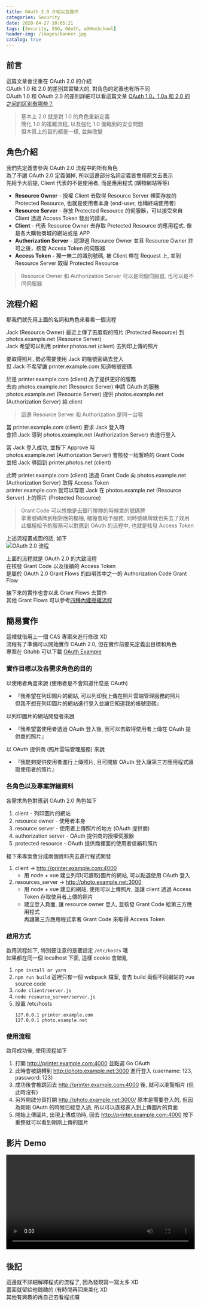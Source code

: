 ```yaml
---
title: OAuth 2.0 介紹以及實作
categories: Security
date: 2020-04-27 10:05:21
tags: [Security, SSO, OAuth, w3HexSchool]
header-img: /images/banner.jpg
catalog: true
---
```


## 前言

這篇文章會注重在 OAuth 2.0 的介紹  
OAuth 1.0 和 2.0 的差別其實蠻大的, 對角色的定義也有所不同  
OAuth 1.0 和 OAuth 2.0 的差別詳細可以看這篇文章 [OAuth 1.0，1.0a 和 2.0 的之间的区别有哪些？](https://www.zhihu.com/question/19851243)  

> 基本上 2.0 就是對 1.0 的角色重新定義  
> 簡化 1.0 的複雜流程, 以及強化 1.0 面臨到的安全問題  
> 但本質上的目的都是一樣, 並無改變  

## 角色介紹

我們先定義會參與 OAuth 2.0 流程中的所有角色  
為了不讓 OAuth 2.0 定義偏掉, 所以這邊部分名詞定義皆會用原文去表示  
先給予大前提, Client 代表的不是使用者, 而是應用程式 (購物網站等等)  

- **Resource Owner** - 授權 Client 去取得 Resource Server 裡面存放的 Protected Resource, 也就是使用者本身 (end-user, 也稱終端使用者)
- **Resource Server** - 存放 Protected Resource 的伺服器，可以接受來自 Client 透過 Access Token 發出的請求。
- **Client** - 代表 Resource Owner 去存取 Protected Resource 的應用程式. 像是各大購物商城的網站或是 APP
- **Authorization Server** - 認證過 Resource Owner 並且 Resource Owner 許可之後，核發 Access Token 的伺服器
- **Access Token -** 獨一無二的識別號碼, 被 Client 帶在 Request 上, 並到 Resource Server 取得 Protected Resource

> Resource Owner 和 Authorization Server 可以是同個伺服器, 也可以是不同伺服器

## 流程介紹

那我們就先用上面的名詞和角色來看看一個流程  

Jack (Resource Owner) 最近上傳了去度假的照片 (Protected Resource) 到 photos.example.net (Resource Server)  
Jack 希望可以利用 printer.photos.net (client) 去列印上傳的照片  

要取得照片, 勢必需要使用 Jack 的帳號密碼去登入  
但 Jack 不希望讓 printer.example.com 知道帳號密碼  

於是 printer.example.com (client) 為了提供更好的服務  
去向 photos.example.net (Resource Server) 申請 OAuth 的服務  
photos.example.net (Resource Server) 提供 photos.example.net (Authorization Server) 給 client  

> 這邊 Resource Server 和 Authorization 是同一台喔  

當 printer.example.com (client) 要求 Jack 登入時  
會把 Jack 導到 photos.example.net (Authorization Server) 去進行登入  

當 Jack 登入成功, 並按下 Approve 時  
photos.example.net (Authorization Server) 會核發一組暫時的 Grant Code  
並把 Jack 導回到 printer.photos.net (client)  

此時 printer.example.com (client) 透過 Grant Code 向 photos.example.net (Authorization Server) 取得 Access Token  
printer.example.com 就可以存取 Jack 在 photos.example.net (Resource Server) 上的照片 (Protected Resource)  

> Grant Code 可以想像是去銀行排隊的時候拿的號碼牌  
> 拿著號碼牌到相對應的櫃檯, 櫃檯會給予服務, 同時號碼牌就也失去了效用  
> 此櫃檯給予的服務可以對應到 OAuth 的流程中, 也就是核發 Access Token  

上述流程畫成圖的話, 如下  
![OAuth 2.0 流程](/images/oauth/oauth-flow.png)

上面的流程就是 OAuth 2.0 的大致流程  
在核發 Grant Code 以及後續的 Access Token  
是屬於 OAuth 2.0 Grant Flows 的四項其中之一的 Authorization Code Grant Flow  

接下來的實作也會以此 Grant Flows 去實作  
其他 Grant Flows 可以參考[四種內建授權流程](https://blog.yorkxin.org/2013/09/30/oauth2-1-introduction.html)

## 簡易實作

這裡就借用上一個 CAS 專案來進行修改 XD  
流程有了準備可以開始實作 OAuth 2.0, 但在實作前要先定義出目標和角色  
專案在 Gituhb 可以下載 [OAuth Example](https://github.com/Yu-Jack/oauth-example)  

### 實作目標以及各需求角色的目的

以使用者角度來說 (使用者是不會知道什麼是 OAuth)  

* 『我希望在列印圖片的網站, 可以列印我上傳在照片雲端管理服務的照片  
    但我不想在列印圖片的網站進行登入並讓它知道我的帳號密碼』

以列印圖片的網站開發者來說  

* 『我希望當使用者透過 OAuth 登入後, 我可以去取得使用者上傳在 OAuth 提供商的照片』

以 OAuth 提供商 (照片雲端管理服務) 來說  

* 『我能夠提供使用者進行上傳照片, 且可開放 OAuth 登入讓第三方應用程式讀取使用者的照片』

### 各角色以及專案詳細資料  

各需求角色對應到 OAuth 2.0 角色如下  

1. client - 列印圖片的網站
2. resource owner - 使用者本身
3. resource server - 使用者上傳照片的地方 (OAuth 提供商)
4. authorization server - OAuth 提供商的授權伺服器
5. protected resource - OAuth 提供商裡面的使用者信箱和照片

接下來專案會分成兩個資料夾去進行程式開發  

1. client → http://printer.example.com:4000
    - 用 node + vue 建立列印(可讀取)圖片的網站, 可以點選使用 OAuth 登入
2. resources_server → http://photo.example.net:3000
    - 用 node + vue 建立的網站, 使用可以上傳照片, 並讓 client 透過 Access Token 存取使用者上傳的照片
    - 建立登入頁面, 讓 resource owner 登入, 並核發 Grant Code 給第三方應用程式  
        再讓第三方應用程式拿著 Grant Code 來取得 Access Token

### 啟用方式

啟用流程如下, 特別要注意的是要設定 `/etc/hosts` 哦  
如果都在同一個 localhost 下面, 這樣 cookie 會錯亂  

1. `npm install or yarn`
2. `npm run build`
    這裡只有一個 webpack 檔案, 會去 build 兩個不同網站的 vue source code
3. `node client/server.js`
4. `node resource_server/server.js`
5. 設置 /etc/hosts
    ```
    127.0.0.1 printer.example.com
    127.0.0.1 photo.example.net
    ```

### 使用流程

啟用成功後, 使用流程如下

1. 打開  http://printer.example.com:4000 並點選 Go OAuth
2. 此時會被跳轉到 http://photo.example.net:3000  進行登入 (username: 123, password: 123)
3. 成功後會被跳回去 http://printer.example.com:4000  後, 就可以瀏覽相片 (但此時沒有)
4. 另外開啟分頁打開 http://photo.example.net:3000/
原本是需要登入的, 但因為剛剛 OAuth 的時候已經登入過, 所以可以直接進入到上傳圖片的頁面
5. 開始上傳圖片, 出現上傳成功時, 回去 http://printer.example.com:4000 按下重整就可以看到剛剛上傳的圖片

## 影片 Demo

<video width="100%" controls><source src="/images/oauth/oauth-flow.mp4" type="video/mp4"></video>

## 後記

這邊就不詳細解釋程式的流程了, 因為發現寫一寫太多 XD  
畫面就留給他醜醜的 (有時間再回來美化 XD  
其他有興趣的再自己去看程式囉  